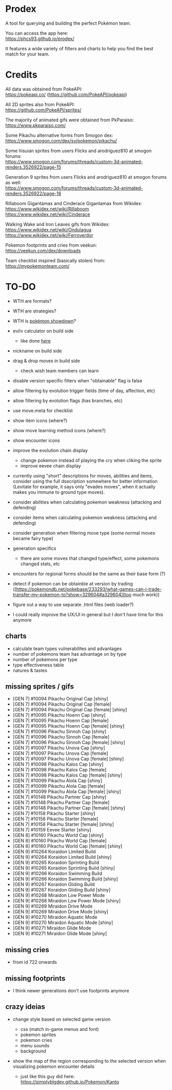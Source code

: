 # Prodex

A tool for querying and building the perfect Pokémon team.

You can access the app here:  
https://phcs93.github.io/prodex/

It features a wide variety of filters and charts to help you find the best match for your team.

# Credits

All data was obtained from PokeAPI:  
https://pokeapi.co/ (https://github.com/PokeAPI/pokeapi)

All 2D sprites also from PokeAPI:  
https://github.com/PokeAPI/sprites/

The majority of animated gifs were obtained from PkParaiso:  
https://www.pkparaiso.com/

Some Pikachu alternative forms from Smogon dex:  
https://www.smogon.com/dex/sv/pokemon/pikachu/

Some hisuian sprites from users Flicks and arodriguez810 at smogon forums:  
https://www.smogon.com/forums/threads/custom-3d-animated-renders.3526922/page-15

Generation 9 sprites from users Flicks and arodriguez810 at smogon forums as well:  
https://www.smogon.com/forums/threads/custom-3d-animated-renders.3526922/page-16

Rillaboom Gigantamax and Cinderace Gigantamax from Wikidex:  
https://www.wikidex.net/wiki/Rillaboom  
https://www.wikidex.net/wiki/Cinderace  

Walking Wake and Iron Leaves gifs from Wikidex:  
https://www.wikidex.net/wiki/Ondulagua  
https://www.wikidex.net/wiki/Ferroverdor

Pokemon footprints and cries from veekun:  
https://veekun.com/dex/downloads

Team checklist inspired (basically stolen) from:
https://mypokemonteam.com/

# TO-DO

- WTH are formats?
- WTH are strategies?
- WTH is [pokémon showdown](https://play.pokemonshowdown.com/t)?

- ev/iv calculator on build side
  - like done [here](https://www.pokeos.com/team-builder/)

- nickname on build side

- drag & drop moves in build side
  - check wish team members can learn

- disable version specific filters when "obtainable" flag is false

- allow filtering by evolution trigger fields (time of day, affection, etc)
- allow filtering by evolution flags (has branches, etc)

- use move.meta for checklist

- show item icons (where?)
- show move learning method icons (where?)
- show encounter icons

- improve the evolution chain display
  - change pokemon instead of playing the cry when cliking the sprite
  - improve eevee chain display

- currently using "short" descriptions for moves, abilities and items, consider using the full dsecription somewhere for better information (Levitate for example, it says only "evades moves", when it actually makes you immune to ground type moves).

- consider abilities when calculating pokemon weakness (attacking and defending)
- consider items when calculating pokemon weakness (attacking and defending)
- consider generation when filtering move type (some normal moves became fairy type)

- generation specifics
  - there are some moves that changed type/effect, some pokemons changed stats, etc

- encounters for regional forms should be the same as their base form (?)

- detect if pokemon can be obtainble at version by trading ([https://pokemondb.net/pokebase/233293/what-games-can-i-trade-transfer-my-pokemon-to?show=329604#a329604](too much work))

- figure out a way to use separate .html files (web loader?)

- I could really improve the UX/UI in general but I don't have time for this anymore

## charts

- calculate team types vulnerabilites and advantages
- number of pokemons team has advantage on by type
- number of pokemons per type
- type effectiveness table
- natures & tastes

## missing sprites / gifs

- [GEN 7] #10094 Pikachu Original Cap [shiny]
- [GEN 7] #10094 Pikachu Original Cap [female]
- [GEN 7] #10094 Pikachu Original Cap [female] [shiny]
- [GEN 7] #10095 Pikachu Hoenn Cap [shiny]
- [GEN 7] #10095 Pikachu Hoenn Cap [female]
- [GEN 7] #10095 Pikachu Hoenn Cap [female] [shiny]
- [GEN 7] #10096 Pikachu Sinnoh Cap [shiny]
- [GEN 7] #10096 Pikachu Sinnoh Cap [female]
- [GEN 7] #10096 Pikachu Sinnoh Cap [female] [shiny]
- [GEN 7] #10097 Pikachu Unova Cap [shiny]
- [GEN 7] #10097 Pikachu Unova Cap [female]
- [GEN 7] #10097 Pikachu Unova Cap [female] [shiny]
- [GEN 7] #10098 Pikachu Kalos Cap [shiny]
- [GEN 7] #10098 Pikachu Kalos Cap [female]
- [GEN 7] #10098 Pikachu Kalos Cap [female] [shiny]
- [GEN 7] #10099 Pikachu Alola Cap [shiny]
- [GEN 7] #10099 Pikachu Alola Cap [female]
- [GEN 7] #10099 Pikachu Alola Cap [female] [shiny]
- [GEN 7] #10148 Pikachu Partner Cap [shiny]
- [GEN 7] #10148 Pikachu Partner Cap [female]
- [GEN 7] #10148 Pikachu Partner Cap [female] [shiny]
- [GEN 7] #10158 Pikachu Starter [shiny]
- [GEN 7] #10158 Pikachu Starter [female]
- [GEN 7] #10158 Pikachu Starter [female] [shiny]
- [GEN 7] #10159 Eevee Starter [shiny]
- [GEN 8] #10160 Pikachu World Cap [shiny]
- [GEN 8] #10160 Pikachu World Cap [female]
- [GEN 8] #10160 Pikachu World Cap [female] [shiny]
- [GEN 9] #10264 Koraidon Limited Build
- [GEN 9] #10264 Koraidon Limited Build [shiny]
- [GEN 9] #10265 Koraidon Sprinting Build
- [GEN 9] #10265 Koraidon Sprinting Build [shiny]
- [GEN 9] #10266 Koraidon Swimming Build
- [GEN 9] #10266 Koraidon Swimming Build [shiny]
- [GEN 9] #10267 Koraidon Gliding Build
- [GEN 9] #10267 Koraidon Gliding Build [shiny]
- [GEN 9] #10268 Miraidon Low Power Mode
- [GEN 9] #10268 Miraidon Low Power Mode [shiny]
- [GEN 9] #10269 Miraidon Drive Mode
- [GEN 9] #10269 Miraidon Drive Mode [shiny]
- [GEN 9] #10270 Miraidon Aquatic Mode
- [GEN 9] #10270 Miraidon Aquatic Mode [shiny]
- [GEN 9] #10271 Miraidon Glide Mode
- [GEN 9] #10271 Miraidon Glide Mode [shiny]

## missing cries

- from id 722 onwards

## missing footprints

- I think newer generations don't use footprints anymore

## crazy ideias

- change style based on selected game version
  - css (match in-game menus and font)
  - pokemon sprites
  - pokemon cries
  - menu sounds
  - background

- show the map of the region corresponding to the selected version when visualizing pokemon encounter details
  - just like this guy did here: https://simplyblgdev.github.io/Pokemon/Kanto